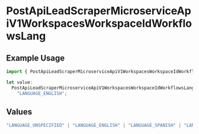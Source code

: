 # PostApiLeadScraperMicroserviceApiV1WorkspacesWorkspaceIdWorkflowsLang

## Example Usage

```typescript
import { PostApiLeadScraperMicroserviceApiV1WorkspacesWorkspaceIdWorkflowsLang } from "oppulence-backend-sdk/models/operations";

let value:
  PostApiLeadScraperMicroserviceApiV1WorkspacesWorkspaceIdWorkflowsLang =
    "LANGUAGE_ENGLISH";
```

## Values

```typescript
"LANGUAGE_UNSPECIFIED" | "LANGUAGE_ENGLISH" | "LANGUAGE_SPANISH" | "LANGUAGE_FRENCH" | "LANGUAGE_GERMAN" | "LANGUAGE_ITALIAN" | "LANGUAGE_PORTUGUESE" | "LANGUAGE_DUTCH" | "LANGUAGE_RUSSIAN" | "LANGUAGE_CHINESE" | "LANGUAGE_JAPANESE" | "LANGUAGE_KOREAN" | "LANGUAGE_ARABIC" | "LANGUAGE_HINDI" | "LANGUAGE_GREEK" | "LANGUAGE_TURKISH"
```